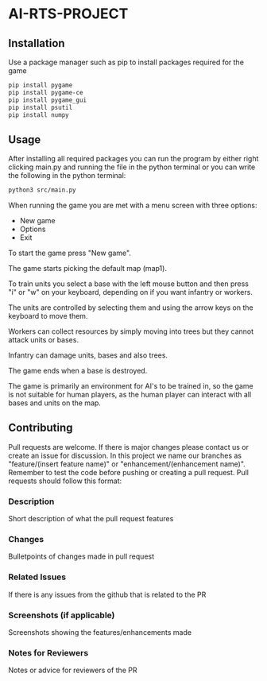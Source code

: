 # AI-RTS-PROJECT

## Installation
Use a package manager such as pip to install packages required for the game

```bash
pip install pygame
pip install pygame-ce
pip install pygame_gui
pip install psutil
pip install numpy
```

## Usage
After installing all required packages you can run the program by either right clicking main.py and running the file in the python terminal
or you can write the following in the python terminal:
```bash
python3 src/main.py
```
When running the game you are met with a menu screen with three options:
- New game
- Options
- Exit

To start the game press "New game".

The game starts picking the default map (map1).

To train units you select a base with the left mouse button and then press "i" or "w" on your keyboard, depending on if you want infantry or workers.

The units are controlled by selecting them and using the arrow keys on the keyboard to move them.

Workers can collect resources by simply moving into trees but they cannot attack units or bases.

Infantry can damage units, bases and also trees.

The game ends when a base is destroyed.

The game is primarily an environment for AI's to be trained in, so the game is not suitable for human players, as the human player can interact with all bases and units on the map.

## Contributing
Pull requests are welcome. If there is major changes please contact us or create an issue for discussion.
In this project we name our branches as "feature/(insert feature name)" or "enhancement/(enhancement name)".
Remember to test the code before pushing or creating a pull request.
Pull requests should follow this format:
### Description
Short description of what the pull request features
### Changes
Bulletpoints of changes made in pull request
### Related Issues
If there is any issues from the github that is related to the PR
### Screenshots (if applicable)
Screenshots showing the features/enhancements made
### Notes for Reviewers
Notes or advice for reviewers of the PR
